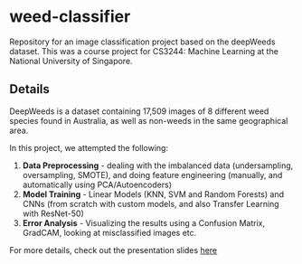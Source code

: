 # weed-classifier
Repository for an image classification project based on the deepWeeds dataset. This was a course project for CS3244: Machine Learning at the National University of Singapore.

## Details
DeepWeeds is a dataset containing 17,509 images of 8 different weed species found in Australia, as well as non-weeds in the same geographical area. 

In this project, we attempted the following:
1. **Data Preprocessing** - dealing with the imbalanced data (undersampling, oversampling, SMOTE), and doing feature engineering (manually, and automatically using PCA/Autoencoders)
2. **Model Training** - Linear Models (KNN, SVM and Random Forests) and CNNs (from scratch with custom models, and also Transfer Learning with ResNet-50)
3. **Error Analysis** - Visualizing the results using a Confusion Matrix, GradCAM, looking at misclassified images etc.

For more details, check out the presentation slides [here](4.%20Presentation/Presentation%20Slides.pdf)
